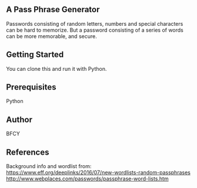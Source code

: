

## A Pass Phrase Generator
Passwords consisting of random letters, numbers and special characters can be hard to memorize. But a password consisting of a series of words can be more memorable, and secure. 

## Getting Started
You can clone this and run it with Python.

## Prerequisites
Python

## Author
BFCY

## References
Background info and wordlist from:
https://www.eff.org/deeplinks/2016/07/new-wordlists-random-passphrases
http://www.webplaces.com/passwords/passphrase-word-lists.htm
